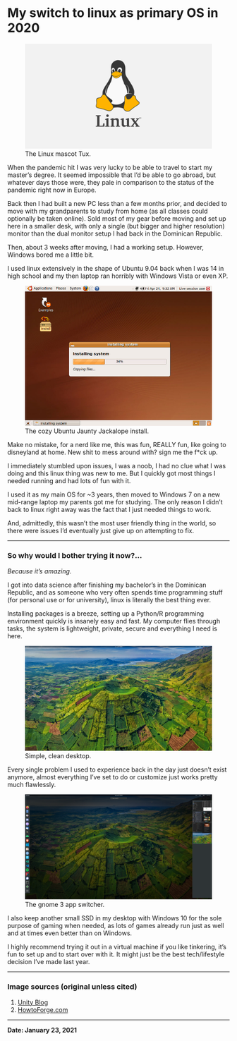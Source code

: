 # My switch to linux as primary OS in 2020

<figure>
    <img src="./assets/1.png">
    <figcaption>The Linux mascot Tux.</figcaption>
</figure>

When the pandemic hit I was very lucky to be able to travel to start my master’s degree. It seemed impossible that I’d be able to go abroad, but whatever days those were, they pale in comparison to the status of the pandemic right now in Europe.

Back then I had built a new PC less than a few months prior, and decided to move with my grandparents to study from home (as all classes could optionally be taken online). Sold most of my gear before moving and set up here in a smaller desk, with only a single (but bigger and higher resolution) monitor than the dual monitor setup I had back in the Dominican Republic.

Then, about 3 weeks after moving, I had a working setup. However, Windows bored me a little bit.

I used linux extensively in the shape of Ubuntu 9.04 back when I was 14 in high school and my then laptop ran horribly with Windows Vista or even XP.



<figure>
    <img src="./assets/2.jpeg">
    <figcaption>The cozy Ubuntu Jaunty Jackalope install.</figcaption>
</figure>

Make no mistake, for a nerd like me, this was fun, REALLY fun, like going to disneyland at home. New shit to mess around with? sign me the f*ck up.

I immediately stumbled upon issues, I was a noob, I had no clue what I was doing and this linux thing was new to me. But I quickly got most things I needed running and had lots of fun with it.

I used it as my main OS for ~3 years, then moved to Windows 7 on a new mid-range laptop my parents got me for studying. The only reason I didn’t back to linux right away was the fact that I just needed things to work.

And, admittedly, this wasn’t the most user friendly thing in the world, so there were issues I’d eventually just give up on attempting to fix.

***

### So why would I bother trying it now?…

*Because it’s amazing.*

I got into data science after finishing my bachelor’s in the Dominican Republic, and as someone who very often spends time programming stuff (for personal use or for university), linux is literally the best thing ever.

Installing packages is a breeze, setting up a Python/R programming environment quickly is insanely easy and fast. My computer flies through tasks, the system is lightweight, private, secure and everything I need is here.

<figure>
    <img src="./assets/3.png">
    <figcaption>Simple, clean desktop.</figcaption>
</figure>

Every single problem I used to experience back in the day just doesn’t exist anymore, almost everything I’ve set to do or customize just works pretty much flawlessly.

<figure>
    <img src="./assets/4.png">
    <figcaption>The gnome 3 app switcher.</figcaption>
</figure>

I also keep another small SSD in my desktop with Windows 10 for the sole purpose of gaming when needed, as lots of games already run just as well and at times even better than on Windows.

I highly recommend trying it out in a virtual machine if you like tinkering, it’s fun to set up and to start over with it. It might just be the best tech/lifestyle decision I’ve made last year.

***

### Image sources (original unless cited)

1. [Unity Blog](https://blogs.unity3d.com/2019/05/30/announcing-the-unity-editor-for-linux/)
2. [HowtoForge.com](https://www.howtoforge.com/the-perfect-desktop-ubuntu-9.04)

***

**Date: January 23, 2021**
